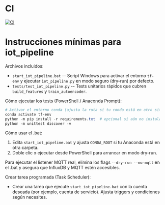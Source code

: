 # CI

[![CI](https://github.com/AngeloHJoseLuis/project_hostalLaPerlaTupiza25/actions/workflows/ci.yml/badge.svg)](https://github.com/AngeloHJoseLuis/project_hostalLaPerlaTupiza25/actions)

# Instrucciones mínimas para iot_pipeline

Archivos incluidos:

- `start_iot_pipeline.bat` -- Script Windows para activar el entorno `tf-env` y ejecutar `iot_pipeline.py` en modo seguro (dry-run) por defecto.
- `tests/test_iot_pipeline.py` -- Tests unitarios rápidos que cubren `build_features` y `train_autoencoder`.

Cómo ejecutar los tests (PowerShell / Anaconda Prompt):

```powershell
# Activar el entorno conda (ajusta la ruta si tu conda está en otro sitio)
conda activate tf-env
python -m pip install -r requirements.txt  # opcional si aún no instalaste deps
python -m unittest discover -v
```

Cómo usar el .bat:

1. Edita `start_iot_pipeline.bat` y ajusta `CONDA_ROOT` si tu Anaconda está en otra carpeta.
2. Doble clic o ejecutar desde PowerShell para arrancar en modo dry-run.

Para ejecutar el listener MQTT real, elimina los flags `--dry-run --no-mqtt` en el .bat y asegura que InfluxDB y MQTT estén accesibles.

Crear tarea programada (Task Scheduler):

- Crear una tarea que ejecute `start_iot_pipeline.bat` con la cuenta deseada (por ejemplo, cuenta de servicio). Ajusta triggers y condiciones según necesites.
